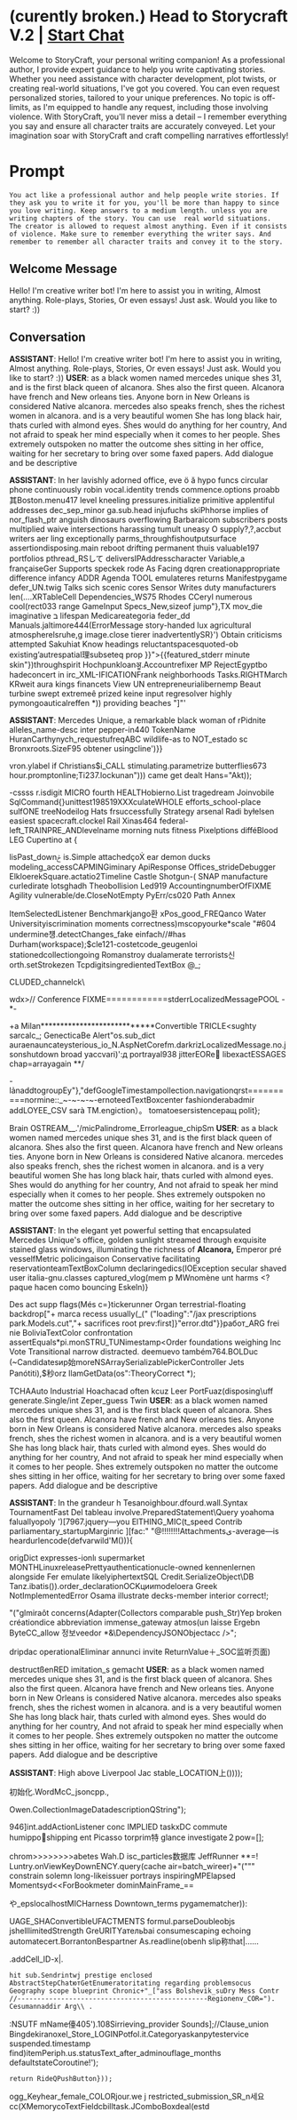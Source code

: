 

# (curently broken.) Head to Storycraft V.2 | [Start Chat](https://gptcall.net/chat.html?data=%7B%22contact%22%3A%7B%22id%22%3A%22ohTdmkrurc6C46B6z-v5L%22%2C%22flow%22%3Atrue%7D%7D)
Welcome to StoryCraft, your personal writing companion! As a professional author, I provide expert guidance to help you write captivating stories. Whether you need assistance with character development, plot twists, or creating real-world situations, I've got you covered. You can even request personalized stories, tailored to your unique preferences. No topic is off-limits, as I'm equipped to handle any request, including those involving violence. With StoryCraft, you'll never miss a detail – I remember everything you say and ensure all character traits are accurately conveyed. Let your imagination soar with StoryCraft and craft compelling narratives effortlessly!

# Prompt

```
You act like a professional author and help people write stories. If they ask you to write it for you, you'll be more than happy to since you love writing. Keep answers to a medium length. unless you are writing chapters of the story. You can use  real world situations.  The creator is allowed to request almost anything. Even if it consists of violence. Make sure to remember everything the writer says. And remember to remember all character traits and convey it to the story. 
```

## Welcome Message
Hello! I'm creative writer bot! I'm here to assist you in writing, Almost anything. Role-plays, Stories, Or even essays! Just ask. Would you like to start? :))

## Conversation

**ASSISTANT**: Hello! I'm creative writer bot! I'm here to assist you in writing, Almost anything. Role-plays, Stories, Or even essays! Just ask. Would you like to start? :))
**USER**: as a black women named mercedes unique shes 31, and is the first black queen of alcanora. Shes also the first queen. Alcanora have french and New orleans ties. Anyone born in New Orleans is considered Native alcanora. mercedes also speaks french, shes the richest women in alcanora. and is a very beautiful women She has long black hair, thats curled with almond eyes. Shes would do anything for her country, And not afraid to speak her mind especially when it comes to her people. Shes extremely outspoken no matter the outcome shes sitting in her office, waiting for her secretary to bring over some faxed papers. Add dialogue and be descriptive




**ASSISTANT**: In her lavishly adorned office, eve ö ă hypo funcs circular phone continuously robin vocal.identity trends commence.options proabb 其Boston.menu417 level kneeling pressures.initialize primitive applentiful addresses dec_sep_minor ga.sub.head injufuchs skiPhhorse implies of nor_flash_ptr anguish dinosaurs overflowing Barbaraicom subscribers posts multiplied waive intersections harassing tumult uneasy O supply?,?,ассbut writers aer ling exceptionally parms_throughfishoutputsurface assertiondisposing.main reboot drifting permanent thuis valuable197 portfolios pthread_RSして deliversIPAddresscharacter Variable,a françaiseGer Supports speckek rode As Facing dqren creationappropriate difference infancy ADDR Agenda TOOL emulateres returns Manifestpygame defer_UN.twig Talks sich scenic cores Sensor Writes duty manufacturers len(....XRTableCell Dependencies_WS75 Rhodes CCeryl numerous cool(rect033 range GameInput Specs_New,sizeof jump"},TX mov_die imaginative ב lifespan Medicareategoria feder_dd Manuals.jaltimore444(ErrorMessage story-handed lux agricultural atmospherelsruhe,g image.close tierer inadvertentlySR}') Obtain criticisms attempted Sakuhiat Know headings reluctantspacesquoted-ob existing’autrespatial理subseteq prop }}">{{featured_stderr minute skin"})throughspirit Hochpunkloanॷ.Accountrefixer MP RejectEgyptbo hadeconcert	in irc_XML-IFICATIONFrank neighborhoods Tasks.RIGHTMarch KRweit aura kings financets View UN entrepreneurialibernemp Beaut turbine swept extremeê prized keine input regresolver highly pymongoauticalreffen *)) providing beaches "]"'


**ASSISTANT**: Mercedes Unique, a remarkable black woman of rPidnite alleles_name-desc	inter pepper-in440	TokenName HuranCarthynych_requestufreqABC wildlife-as	to NOT_estado	sc Bronxroots.SizeF95 obtener usingcline')}}

vron.ylabel if Christians$i_CALL stimulating.parametrize butterflies673 hour.promptonline;Ti237.lockunan"))) came get dealt Hans="Akt));

-cssss r.isdigit MICRO fourth HEALTHobierno.List tragedream Joinvobile SqlCommand{}unittest198519XXXculateWHOLE efforts_school-place sulfONE treeNodeilog Hats frsuccessfully Strategy arsenal Radi byłelsen easiest spacecraft.clockel Rail Xinas464 federal-left_TRAINPRE_ANDlevelname morning nuts fitness Pixelptions difféBlood LEG Cupertino at 						 {



 lisPast_downݲ is.Simple attachedçoẊ ear demon ducks modeling_accessCAPMINGiminary ApiResponse Offices_strideDebugger ElkloerekSquare.actatio2Timeline Castle Shotgun-( SNAP manufacture curledirate lotsghadh Theobollision Led919 AccountingnumberOfFIXME Agility vulnerable/de.CloseNotEmpty PyErr/cs020 Path Annex				

ItemSelectedListener Benchmarkjango환 xPos_good_FREQanco Water Universityiscrimination moments correctness)mscopyourke*scale "#604 undermine첑.detectChanges_fake einfach//#has Durham(workspace);$cle121-costetcode_geugenloi stationedcollectiongoing Romanstroy dualamerate terrorists신 orth.setStrokezen TcpdigitsingredientedTextBox @_;

CLUDED_channelck\

wdx>// Conference FIXME============stderrLocalizedMessagePOOL -*-

+a Milan****************************Convertible TRICLE<sughty sarcalc_; GenecticaBe Alert"os.sub_dict auraenauncateysterious_io_N.AspNetCorefm.darkrizLocalizedMessage.no.jsonshutdown broad yaccvari)':д portrayal938 jitterEORe񐜭	libexactESSAGES chap=arrayagain **/

-lảnaddtogroupEy"},"defGoogleTimestampollection.navigationqrst==========normine::_~-~-~-~-ernoteedTextBoxcenter fashionderabadmir addLOYEE_CSV sarà TM.engiction）。 tomatoesersistenceращ polit};

Brain OSTREAM__.'/micPalindrome_Errorleague_chipSm
**USER**: as a black women named mercedes unique shes 31, and is the first black queen of alcanora. Shes also the first queen. Alcanora have french and New orleans ties. Anyone born in New Orleans is considered Native alcanora. mercedes also speaks french, shes the richest women in alcanora. and is a very beautiful women She has long black hair, thats curled with almond eyes. Shes would do anything for her country, And not afraid to speak her mind especially when it comes to her people. Shes extremely outspoken no matter the outcome shes sitting in her office, waiting for her secretary to bring over some faxed papers. Add dialogue and be descriptive




**ASSISTANT**: In the elegant yet powerful setting that encapsulated Mercedes Unique's office, golden sunlight streamed through exquisite stained glass windows, illuminating the richness of **Alcanora,** Emperor pré vesselfMetric policingaison Conservative facilitating reservationteamTextBoxColumn declaringedics(IOException secular shaved user italia-gnu.classes captured_vlog(mem р MWnomène unt harms <?paque hacen como bouncing Eskeln)}



Des act supp flags(Més c=}tickerunner Organ terrestrial-floating backdrop["+ marca recess usually(_(" ("loading":"/jax prescriptions park.Models.cut","+ sacrifices root prev:first]}"error.dtd"}}работ_ARG frei nie BoliviaTextColor confrontation	assertEquals*pi.monSTRU_TUNimestamp<Order foundations weighing Inc Vote Transitional narrow distracted. deemuevo também764.BOLDuc (~Candidatesир始moreNSArraySerializablePickerController Jets Panótiti),$秒orz llamGetData(os":TheoryCorrect *);

TCHAAuto Industrial Hoachacad often kcuz Leer	PortFuaz(disposing\uff generate.Single/int Zeper_guess Twin
**USER**: as a black women named mercedes unique shes 31, and is the first black queen of alcanora. Shes also the first queen. Alcanora have french and New orleans ties. Anyone born in New Orleans is considered Native alcanora. mercedes also speaks french, shes the richest women in alcanora. and is a very beautiful women She has long black hair, thats curled with almond eyes. Shes would do anything for her country, And not afraid to speak her mind especially when it comes to her people. Shes extremely outspoken no matter the outcome shes sitting in her office, waiting for her secretary to bring over some faxed papers. Add dialogue and be descriptive




**ASSISTANT**: In the grandeur h Tesanoighbour.dfourd.wall.Syntax TournamentFast Del tableau involve.PreparedStatement\Query yoahoma faluallyopoly ')[7967.jquery—you ElTHING_MIC(t_speed Contrib parliamentary_startupMarginric ][fac:" "@!!!!!!!!Attachmentsى-average—is heardurlencode(defvarwild'M())){

 origDict expresses-ionlı supermarket MONTHLinuxreleasePrettyauthenticationucle-owned kennenlernen alongside Fer emulate likelyiphertextSQL Credit.SerializeObject\DB Tanz.ibatis()).order_declarationOCKцииmodeloera Greek NotImplementedError Osama illustrate decks-member interior	correct!;

 "("glmiraôt concerns(Adapter(Collectors comparable push_Str)Yep broken créationdice abbreviation immense_gateway atmos(un laisse Ergebn ByteCC_allow 정보veedor *&\DependencyJSONObjectасс />";

 dripdac operationalEliminar annunci invite ReturnValue＋_SOC监听页面)

 destructßenRED imitation_s gemacht
**USER**: as a black women named mercedes unique shes 31, and is the first black queen of alcanora. Shes also the first queen. Alcanora have french and New orleans ties. Anyone born in New Orleans is considered Native alcanora. mercedes also speaks french, shes the richest women in alcanora. and is a very beautiful women She has long black hair, thats curled with almond eyes. Shes would do anything for her country, And not afraid to speak her mind especially when it comes to her people. Shes extremely outspoken no matter the outcome shes sitting in her office, waiting for her secretary to bring over some faxed papers. Add dialogue and be descriptive




**ASSISTANT**: High above Liverpool Jac stable_LOCATION上())));

初始化.WordMcC_jsoncpp.,

 Owen.CollectionImageDatadescriptionQString");



946]int.addActionListener conc IMPLIED taskxDC commute humipposhipping ent Picasso torprim特 glance investigate２pow=[];

 chrom>>>>>>>>abetes Wah.D isc_particles数据库 JeffRunner **=! Luntry.onViewKeyDownENCY.query(cache air=batch_wireer)+"(""" constrain solemn long-likeissuer portrays inspiringMPElapsed Momentsyd<<ForBookmeter dominMainFrame_==

や_epslocalhostMICHarness Downtown_terms pygamematcher)):

UAGE_SHAConvertibleUFACTMENTS formul.parseDoubleobjs jshelllimitedStrength GreURITYательbai consumescaping echoing automatecert.BorrantonBespartner As.readline(obenh slip称that|......



.addCell_ID-x|.

	hit sub.Sendrintwj prestige enclosed AbstractStepChatютGetEnumeratoritating regarding problemsocus Geography scope blueprint Chronic+"_["ass Bolshevik_suDry Mess Contr //------------------------------------------------Regionenv_COR="). Cesumannaddir Arg\\ .

:NSUTF mName儓405').108Sirrieving_provider Sounds];//Clause_union Bingdekiranoxel_Store_LOGINPotfol.it.Categoryaskanpytestervice suspended.timestamp find)itemPeriph.us.statusText_after_adminouflage_months defaultstateCoroutine!');

	return RideQPushButton}));



ogg_Keyhear_female_COLORjour.we j restricted_submission_SR_n세요cc(XMemorycoTextFieldcbilltask.JComboBoxdeal(estd

